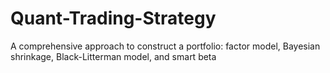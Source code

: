 # Quant-Trading-Strategy
A comprehensive approach to construct a portfolio: factor model, Bayesian shrinkage, Black-Litterman model, and smart beta
